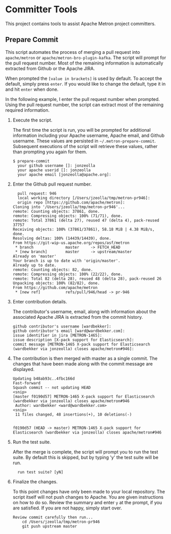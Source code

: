 <!--
Licensed to the Apache Software Foundation (ASF) under one
or more contributor license agreements.  See the NOTICE file
distributed with this work for additional information
regarding copyright ownership.  The ASF licenses this file
to you under the Apache License, Version 2.0 (the
"License"); you may not use this file except in compliance
with the License.  You may obtain a copy of the License at

    http://www.apache.org/licenses/LICENSE-2.0

Unless required by applicable law or agreed to in writing, software
distributed under the License is distributed on an "AS IS" BASIS,
WITHOUT WARRANTIES OR CONDITIONS OF ANY KIND, either express or implied.
See the License for the specific language governing permissions and
limitations under the License.
-->

# Committer Tools

This project contains tools to assist Apache Metron project committers.

## Prepare Commit

This script automates the process of merging a pull request into `apache/metron` or `apache/metron-bro-plugin-kafka`.  The script will prompt for the pull request number.  Most of the remaining information is automatically extracted from Github or the Apache JIRA.

When prompted the `[value in brackets]` is used by default.  To accept the default, simply press `enter`.  If you would like to change the default, type it in and hit `enter` when done.

In the following example, I enter the pull request number when prompted.   Using the pull request number, the script can extract most of the remaining required information.

1. Execute the script.  

    The first time the script is run, you will be prompted for additional information including your Apache username, Apache email, and Github username.  These values are persisted in `~/.metron-prepare-commit`.  Subsequent executions of the script will retrieve these values, rather than prompting you again for them.

    ```
    $ prepare-commit
      your github username []: jonzeolla
      your apache userid []: jonzeolla
      your apache email [jonzeolla@apache.org]:
    ```

1. Enter the Github pull request number.

    ```
      pull request: 946
      local working directory [/Users/jzeolla/tmp/metron-pr946]:
      origin repo [https://github.com/apache/metron]:
    Cloning into '/Users/jzeolla/tmp/metron-pr946'...
    remote: Counting objects: 37861, done.
    remote: Compressing objects: 100% (71/71), done.
    remote: Total 37861 (delta 27), reused 47 (delta 4), pack-reused 37757
    Receiving objects: 100% (37861/37861), 58.18 MiB | 4.38 MiB/s, done.
    Resolving deltas: 100% (14439/14439), done.
    From https://git-wip-us.apache.org/repos/asf/metron
     * branch              master     -> FETCH_HEAD
     * [new branch]        master     -> upstream/master
    Already on 'master'
    Your branch is up to date with 'origin/master'.
    Already up to date.
    remote: Counting objects: 82, done.
    remote: Compressing objects: 100% (22/22), done.
    remote: Total 82 (delta 28), reused 48 (delta 28), pack-reused 26
    Unpacking objects: 100% (82/82), done.
    From https://github.com/apache/metron
     * [new ref]           refs/pull/946/head -> pr-946
    ```

1. Enter contribution details.

    The contributor's username, email, along with information about the associated Apache JIRA is extracted from the commit history.

    ```
    github contributor's username [wardbekker]:
    github contributor's email [ward@wardbekker.com]:
    issue identifier in jira [METRON-1465]:
    issue description [X-pack support for Elasticsearch]:
    commit message [METRON-1465 X-pack support for Elasticsearch (wardbekker via jonzeolla) closes apache/metron#946]:
    ```

1. The contribution is then merged with master as a single commit.  The changes that have been made along with the commit message are displayed.

    ```
    Updating b48ab93c..4fbc166d
    Fast-forward
    Squash commit -- not updating HEAD
    <snip>
    [master f0190d57] METRON-1465 X-pack support for Elasticsearch (wardbekker via jonzeolla) closes apache/metron#946
     Author: wardbekker <ward@wardbekker.com>
    <snip>
     11 files changed, 48 insertions(+), 10 deletions(-)
    
    
    f0190d57 (HEAD -> master) METRON-1465 X-pack support for Elasticsearch (wardbekker via jonzeolla) closes apache/metron#946
    ```

1. Run the test suite.

    After the merge is complete, the script will prompt you to run the test suite.  By default this is skipped, but by typing 'y' the test suite will be run.

    ```
      run test suite? [yN]
    ```

1. Finalize the changes.

    To this point changes have only been made to your local repository.  The script itself will not push changes to Apache.  You are given instructions on how to do so.  Review the summary and enter `y` at the prompt, if you are satisfied.   If you are not happy, simply start over.

    ```
    Review commit carefully then run...
        cd /Users/jzeolla/tmp/metron-pr946
        git push upstream master
    ```
